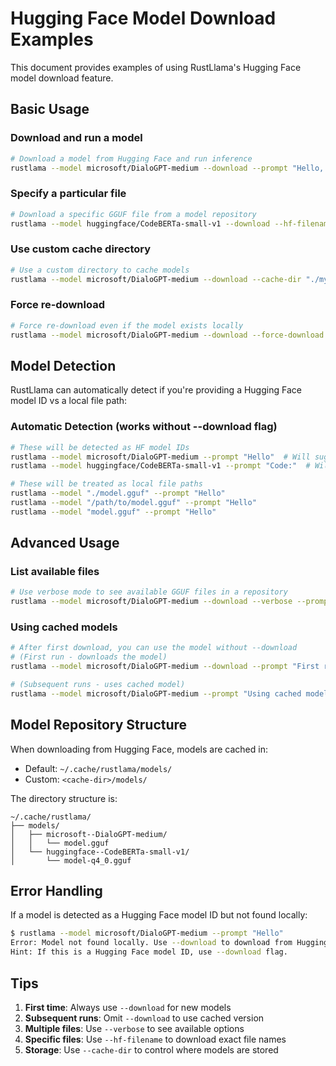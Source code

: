 # Hugging Face Model Download Examples

This document provides examples of using RustLlama's Hugging Face model download feature.

## Basic Usage

### Download and run a model
```bash
# Download a model from Hugging Face and run inference
rustlama --model microsoft/DialoGPT-medium --download --prompt "Hello, how are you today?"
```

### Specify a particular file
```bash
# Download a specific GGUF file from a model repository
rustlama --model huggingface/CodeBERTa-small-v1 --download --hf-filename "model-q4_0.gguf" --prompt "def hello_world():"
```

### Use custom cache directory
```bash
# Use a custom directory to cache models
rustlama --model microsoft/DialoGPT-medium --download --cache-dir "./my-models" --prompt "What is AI?"
```

### Force re-download
```bash
# Force re-download even if the model exists locally
rustlama --model microsoft/DialoGPT-medium --download --force-download --prompt "Explain machine learning"
```

## Model Detection

RustLlama can automatically detect if you're providing a Hugging Face model ID vs a local file path:

### Automatic Detection (works without --download flag)
```bash
# These will be detected as HF model IDs
rustlama --model microsoft/DialoGPT-medium --prompt "Hello"  # Will suggest using --download
rustlama --model huggingface/CodeBERTa-small-v1 --prompt "Code:"  # Will suggest using --download

# These will be treated as local file paths
rustlama --model "./model.gguf" --prompt "Hello"
rustlama --model "/path/to/model.gguf" --prompt "Hello"
rustlama --model "model.gguf" --prompt "Hello"
```

## Advanced Usage

### List available files
```bash
# Use verbose mode to see available GGUF files in a repository
rustlama --model microsoft/DialoGPT-medium --download --verbose --prompt "Hello"
```

### Using cached models
```bash
# After first download, you can use the model without --download
# (First run - downloads the model)
rustlama --model microsoft/DialoGPT-medium --download --prompt "First run"

# (Subsequent runs - uses cached model)
rustlama --model microsoft/DialoGPT-medium --prompt "Using cached model"
```

## Model Repository Structure

When downloading from Hugging Face, models are cached in:
- Default: `~/.cache/rustlama/models/`
- Custom: `<cache-dir>/models/`

The directory structure is:
```
~/.cache/rustlama/
├── models/
│   ├── microsoft--DialoGPT-medium/
│   │   └── model.gguf
│   └── huggingface--CodeBERTa-small-v1/
│       └── model-q4_0.gguf
```

## Error Handling

If a model is detected as a Hugging Face model ID but not found locally:
```bash
$ rustlama --model microsoft/DialoGPT-medium --prompt "Hello"
Error: Model not found locally. Use --download to download from Hugging Face.
Hint: If this is a Hugging Face model ID, use --download flag.
```

## Tips

1. **First time**: Always use `--download` for new models
2. **Subsequent runs**: Omit `--download` to use cached version
3. **Multiple files**: Use `--verbose` to see available options
4. **Specific files**: Use `--hf-filename` to download exact file names
5. **Storage**: Use `--cache-dir` to control where models are stored
